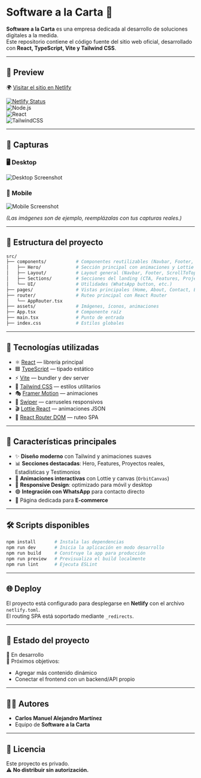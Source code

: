 # Software a la Carta 🚀

**Software a la Carta** es una empresa dedicada al desarrollo de soluciones digitales a la medida.  
Este repositorio contiene el código fuente del sitio web oficial, desarrollado con **React, TypeScript, Vite y Tailwind CSS**.

---

## 🔗 Preview

🌍 [Visitar el sitio en Netlify](https://resilient-cucurucho-f6a749.netlify.app/)  

[![Netlify Status](https://api.netlify.com/api/v1/badges/your-badge-here/deploy-status)](https://app.netlify.com/sites/resilient-cucurucho-f6a749/deploys)  
![Node.js](https://img.shields.io/badge/node-%3E%3D18-green?logo=node.js)  
![React](https://img.shields.io/badge/react-19-blue?logo=react)  
![TailwindCSS](https://img.shields.io/badge/tailwindcss-4-blueviolet?logo=tailwind-css)  

---

## 📸 Capturas

### 🖥️ Desktop
![Desktop Screenshot](https://i.ibb.co/8Pjsm17/desktop-preview.png)

### 📱 Mobile
![Mobile Screenshot](https://i.ibb.co/98GkPr0/mobile-preview.png)

*(Las imágenes son de ejemplo, reemplázalas con tus capturas reales.)*

---

## 📁 Estructura del proyecto

```bash
src/
├── components/           # Componentes reutilizables (Navbar, Footer, UI, etc.)
│   ├── Hero/             # Sección principal con animaciones y Lottie
│   ├── Layout/           # Layout general (Navbar, Footer, ScrollToTop, etc.)
│   ├── Sections/         # Secciones del landing (CTA, Features, Projects, Stats, Testimonials)
│   └── UI/               # Utilidades (WhatsApp button, etc.)
├── pages/                # Vistas principales (Home, About, Contact, E-commerce, Services, etc.)
├── router/               # Ruteo principal con React Router
│   └── AppRouter.tsx
├── assets/               # Imágenes, íconos, animaciones
├── App.tsx               # Componente raíz
├── main.tsx              # Punto de entrada
├── index.css             # Estilos globales
```

---

## 🧰 Tecnologías utilizadas

- ⚛️ [React](https://reactjs.org/) — librería principal  
- 🟦 [TypeScript](https://www.typescriptlang.org/) — tipado estático  
- ⚡ [Vite](https://vitejs.dev/) — bundler y dev server  
- 🎨 [Tailwind CSS](https://tailwindcss.com/) — estilos utilitarios  
- 🎭 [Framer Motion](https://www.framer.com/motion/) — animaciones  
- 🎠 [Swiper](https://swiperjs.com/react) — carruseles responsivos  
- 🎬 [Lottie React](https://github.com/Gamote/lottie-react) — animaciones JSON  
- 📱 [React Router DOM](https://reactrouter.com/) — ruteo SPA  

---

## 🚀 Características principales

- ✨ **Diseño moderno** con Tailwind y animaciones suaves  
- 📊 **Secciones destacadas**: Hero, Features, Proyectos reales, Estadísticas y Testimonios  
- 🌌 **Animaciones interactivas** con Lottie y canvas (`OrbitCanvas`)  
- 📱 **Responsive Design**: optimizado para móvil y desktop  
- 🟢 **Integración con WhatsApp** para contacto directo  
- 🛒 Página dedicada para **E-commerce**  

---

## 🛠️ Scripts disponibles

```bash
npm install       # Instala las dependencias
npm run dev       # Inicia la aplicación en modo desarrollo
npm run build     # Construye la app para producción
npm run preview   # Previsualiza el build localmente
npm run lint      # Ejecuta ESLint
```

---

## 🌐 Deploy

El proyecto está configurado para desplegarse en **Netlify** con el archivo `netlify.toml`.  
El routing SPA está soportado mediante `_redirects`.

---

## 📄 Estado del proyecto

🔧 En desarrollo  
🎯 Próximos objetivos:  
- Agregar más contenido dinámico  
- Conectar el frontend con un backend/API propio  

---

## 👨‍💻 Autores

- **Carlos Manuel Alejandro Martínez**  
- Equipo de **Software a la Carta**

---

## 📝 Licencia

Este proyecto es privado.  
⚠️ **No distribuir sin autorización.**
